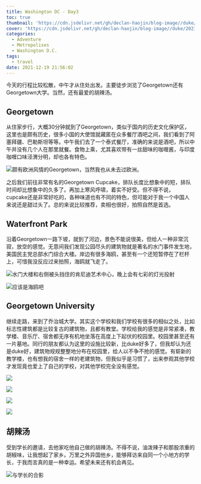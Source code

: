 ```yaml
---
title: Washington DC - Day3
toc: true
thumbnail: 'https://cdn.jsdelivr.net/gh/declan-haojin/blog-image//duke/20211219224856.png'
cover: 'https://cdn.jsdelivr.net/gh/declan-haojin/blog-image//duke/20211219224856.png'
categories:
  - Adventure
  - Metropolises
  - Washington D.C.
tags:
  - travel
date: 2021-12-19 21:56:02
---
```


今天的行程比较松散，中午才从住处出发。主要徒步浏览了Georgetown还有Georgetown大学。当然，还有最爱的胡辣汤。

<!--more-->

## Georgetown

从住家步行，大概30分钟就到了Georgetown，类似于国内的历史文化保护区，这里也是颇有历史，很多小国的大使馆就藏匿在众多餐厅酒吧之间，我们看到了阿塞拜疆、巴勒斯坦等等。中午我们去了一个泰式餐厅，准确的来说是酒吧，所以中午并没有几个人在那里就餐。食物上乘，尤其喜欢带有一丝甜味的咖喱酱，与印度咖喱口味泾渭分明，却也各有特色。

![颇有欧洲风情的Georgetown，当然我也从未去过欧洲。](https://cdn.jsdelivr.net/gh/declan-haojin/blog-image//duke/20211219224856.png)

之后我们前往非常有名的Georgetown Cupcake，排队长度比想象中的短，排队时间却比想象中的久多了。再加上寒风呼啸，着实不好受。但不得不说，cupcake还是非常好吃的，各种味道也有不同的特色，但可能对于我一个中国人来说还是甜过头了。总的来说比较推荐，卖相也很好，拍照自然是首选。

## Waterfront Park

沿着Georgetown一路下坡，就到了河边，景色不能说很美，但给人一种非常沉寂，放空的感觉。无意间我们发现公园尽头的建筑物就是著名的水门事件发生地，美国民主党总部水门综合大楼。岸边有很多海鸥，甚至有一个还短暂停在了栏杆上，可惜我没反应过来拍照，海鸥就飞走了。

![水门大楼和右侧被头挡住的肯尼迪艺术中心，晚上会有七彩的灯光投射](https://cdn.jsdelivr.net/gh/declan-haojin/blog-image//duke/20211219225247.png)

![应该是海鸥吧](https://cdn.jsdelivr.net/gh/declan-haojin/blog-image//duke/20211219225511.png)

## Georgetown University

继续走路，来到了乔治城大学。其实这个学校和我们学校有很多的相似之处，比如标志性建筑都是比较复古的建筑物，且都有教堂。学校给我的感觉是非常紧凑，教学楼、音乐厅、宿舍都无序有机地坐落在高度上下起伏的校园里。校园里甚至还有一片墓地。同行的朋友都认为这里的设施比较新，比duke好多了，但我却认为还是duke好，建筑物规规整整地分布在校园里，给人以不争不抢的感觉。有崭新的教学楼，也有想我的宿舍一样的老建筑物，但我似乎是习惯了，出来参观其他学校才发现竟也爱上了自己的学校，对其他学校完全没有感觉。

<div class="justified-gallery">

![](https://cdn.jsdelivr.net/gh/declan-haojin/blog-image//duke/20211219225541.png)

![](https://cdn.jsdelivr.net/gh/declan-haojin/blog-image//duke/20211219230033.png)

![](https://cdn.jsdelivr.net/gh/declan-haojin/blog-image//duke/20211219230049.png)

![](https://cdn.jsdelivr.net/gh/declan-haojin/blog-image//duke/20211219230114.png)

</div>

## 胡辣汤

受到学长的邀请，去他家吃他自己做的胡辣汤。不得不说，油泼辣子和那股浓重的胡椒味，让我想起了家乡。万里之外异国他乡，能够拜访来自同一个小地方的学长，于我而言真的是一种幸运。希望未来还有机会再见。

![与学长的合影](https://cdn.jsdelivr.net/gh/declan-haojin/blog-image//duke/20211219231020.png)
